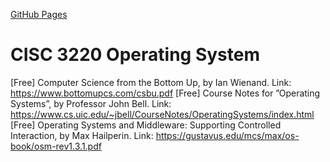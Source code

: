 [GitHub Pages](https://pages.github.com/)
# CISC 3220 Operating System
[Free] Computer Science from the Bottom Up, by Ian Wienand. 
Link:  https://www.bottomupcs.com/csbu.pdf
[Free] Course Notes for ”Operating Systems”, by Professor John 
Bell. Link: https://www.cs.uic.edu/~jbell/CourseNotes/OperatingSystems/index.html
[Free]  Operating Systems and Middleware: Supporting Controlled 
Interaction, by Max Hailperin. Link: https://gustavus.edu/mcs/max/os-book/osm-rev1.3.1.pdf

